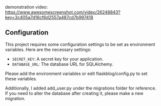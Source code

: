 demonstration video:
https://www.awesomescreenshot.com/video/26248843?key=3c405a7d16cf6d2557a487cd7b997418



## Configuration

This project requires some configuration settings to be set as environment variables. Here are the necessary settings:

- `SECRET_KEY`: A secret key for your application.
- `DATABASE_URL`: The database URL for SQLAlchemy.

Please add the environment variables or edit flaskblog/config.py to set these variables.

Additionally, I added add_user.py under the migrations folder for reference. If you need to alter the database after creating it, please make a new migration.